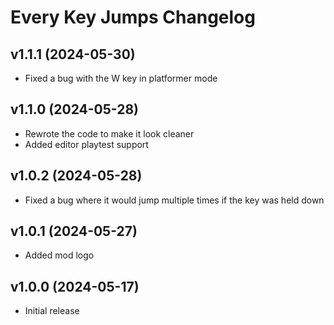 # Every Key Jumps Changelog
## v1.1.1 (2024-05-30)
- Fixed a bug with the W key in platformer mode

## v1.1.0 (2024-05-28)
- Rewrote the code to make it look cleaner
- Added editor playtest support

## v1.0.2 (2024-05-28)
- Fixed a bug where it would jump multiple times if the key was held down

## v1.0.1 (2024-05-27)
- Added mod logo

## v1.0.0 (2024-05-17)
- Initial release